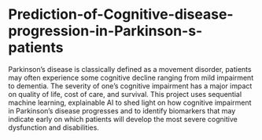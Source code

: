 # Prediction-of-Cognitive-disease-progression-in-Parkinson-s-patients
Parkinson’s disease is classically defined as a movement disorder, patients may often experience some cognitive decline ranging from mild impairment to dementia. The severity of one’s cognitive impairment has a major impact on quality of life, cost of care, and survival. This project  uses sequential machine learning, explainable AI to shed light on how cognitive impairment in Parkinson’s disease progresses and to identify biomarkers that may indicate early on which patients will develop the most severe cognitive dysfunction and disabilities.

